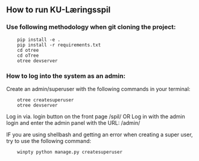 
## How to run KU-Læringsspil

### Use following methodology when git cloning the project:

```
    pip install -e .
    pip install -r requirements.txt
    cd otree
    cd oTree
    otree devserver
```

### How to log into the system as an admin:

Create an admin/superuser with the following commands in your terminal:
``` 
    otree createsuperuser
    otree devserver
```
Log in via. login button on the front page /spil/
OR
Log in with the admin login and enter the admin panel with the URL:
/admin/

    
IF you are using shellbash and getting an error when creating a super user, try to use the following command:

```
    winpty python manage.py createsuperuser
```

<!-- 
How to log into the system as a player:

    To log in as a player:
       1. create a session/game
       2. go to the admin panel and choose a player username
       3. then log into the system with the username and the password: 123456
-->

